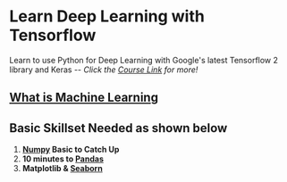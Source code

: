 # Learn Deep Learning with Tensorflow
Learn to use Python for Deep Learning with Google's latest Tensorflow 2 library and Keras -- *Click the [Course Link](https://www.udemy.com/course/complete-tensorflow-2-and-keras-deep-learning-bootcamp/) for more!*
## [What is Machine Learning](https://github.com/xipengchen/Learn-PySpark/blob/master/Machine%20Learning/README.md#this-is-the-notes-about-machine-learning-with-pyspark)

## Basic Skillset Needed as shown below
1. **[Numpy](https://github.com/xipengchen/Learn-Deep-Learning-with-Tensorflow/blob/master/NumPy-Quick-Catch-Up.ipynb) Basic to Catch Up**
2. **10 minutes to [Pandas](https://pandas.pydata.org/pandas-docs/stable/getting_started/10min.html)**
3. **Matplotlib & [Seaborn](https://github.com/xipengchen/Learn-Deep-Learning-with-Tensorflow/blob/master/Seaborn-Basics.ipynb)**
